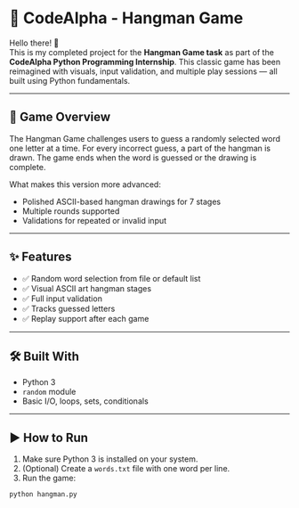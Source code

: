 # 🎯 CodeAlpha - Hangman Game

Hello there! 👋  
This is my completed project for the **Hangman Game task** as part of the **CodeAlpha Python Programming Internship**. This classic game has been reimagined with visuals, input validation, and multiple play sessions — all built using Python fundamentals.

---

## 🧠 Game Overview

The Hangman Game challenges users to guess a randomly selected word one letter at a time. For every incorrect guess, a part of the hangman is drawn. The game ends when the word is guessed or the drawing is complete.

What makes this version more advanced:
- Polished ASCII-based hangman drawings for 7 stages
- Multiple rounds supported
- Validations for repeated or invalid input

---

## ✨ Features

- ✅ Random word selection from file or default list
- ✅ Visual ASCII art hangman stages
- ✅ Full input validation
- ✅ Tracks guessed letters
- ✅ Replay support after each game

---

## 🛠️ Built With

- Python 3
- `random` module
- Basic I/O, loops, sets, conditionals

---

## ▶️ How to Run

1. Make sure Python 3 is installed on your system.
2. (Optional) Create a `words.txt` file with one word per line.
3. Run the game:

```bash
python hangman.py
